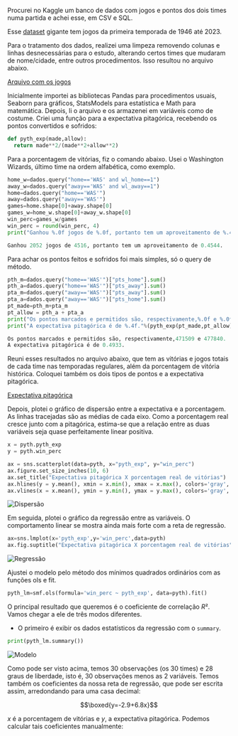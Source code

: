 Procurei no Kaggle um banco de dados com jogos e pontos dos dois times numa partida e achei esse, em CSV e SQL. 

Esse [dataset](https://www.kaggle.com/datasets/wyattowalsh/basketball) gigante tem jogos da primeira temporada de 1946 até 2023.

Para o tratamento dos dados, realizei uma limpeza removendo colunas e linhas desnecessárias para o estudo, alterando certos times que mudaram de nome/cidade, entre outros procedimentos. 
Isso resultou no arquivo abaixo.

[Arquivo com os jogos](https://github.com/mths-andrade/pyth_exp/blob/d1565d450591c1158384a8d9a429c76758d7f589/games.csv)

Inicialmente importei as bibliotecas Pandas para procedimentos usuais, Seaborn para gráficos, StatsModels para estatística e Math para matemática. 
Depois, li o arquivo e os armazenei em variáveis como de costume. Criei uma função para a expectativa pitagórica, recebendo os pontos convertidos e sofridos:

```python
def pyth_exp(made,allow):
  return made**2/(made**2+allow**2)
```

Para a porcentagem de vitórias, fiz o comando abaixo. Usei o Washington Wizards, último time na ordem alfabética, como exemplo.

```python
home_w=dados.query("home=='WAS' and wl_home==1")
away_w=dados.query("away=='WAS' and wl_away==1")
home=dados.query("home=='WAS'")
away=dados.query("away=='WAS'")
games=home.shape[0]+away.shape[0]
games_w=home_w.shape[0]+away_w.shape[0]
win_perc=games_w/games
win_perc = round(win_perc, 4)
print("Ganhou %.0f jogos de %.0f, portanto tem um aproveitamento de %.4f."%(games_w,games,win_perc))

Ganhou 2052 jogos de 4516, portanto tem um aproveitamento de 0.4544.
```

Para achar os pontos feitos e sofridos foi mais simples, só o query de método.

```python
pth_m=dados.query("home=='WAS'")["pts_home"].sum()
pth_a=dados.query("home=='WAS'")["pts_away"].sum()
pta_m=dados.query("away=='WAS'")["pts_away"].sum()
pta_a=dados.query("away=='WAS'")["pts_home"].sum()
pt_made=pth_m+pta_m
pt_allow = pth_a + pta_a
print("Os pontos marcados e permitidos são, respectivamente,%.0f e %.0f."%(pt_made,pt_allow))
print("A expectativa pitagórica é de %.4f."%(pyth_exp(pt_made,pt_allow)))

Os pontos marcados e permitidos são, respectivamente,471509 e 477840.
A expectativa pitagórica é de 0.4933.
```

Reuni esses resultados no arquivo abaixo, que tem as vitórias e jogos totais de cada time nas temporadas regulares, além da porcentagem de vitória histórica. 
Coloquei também os dois tipos de pontos e a expectativa pitagórica.

[Expectativa pitagórica](https://github.com/mths-andrade/pyth_exp/blob/d1565d450591c1158384a8d9a429c76758d7f589/pythagorean.csv)

Depois, plotei o gráfico de dispersão entre a expectativa e a porcentagem. 
As linhas tracejadas são as médias de cada eixo. Como a porcentagem real cresce junto com a pitagórica, estima-se que a relação entre as duas variáveis seja quase perfeitamente linear positiva.

```python
x = pyth.pyth_exp
y = pyth.win_perc

ax = sns.scatterplot(data=pyth, x="pyth_exp", y="win_perc")
ax.figure.set_size_inches(10, 6)
ax.set_title("Expectativa pitagórica X porcentagem real de vitórias")
ax.hlines(y = y.mean(), xmin = x.min(), xmax = x.max(), colors='gray', linestyles='dashed')
ax.vlines(x = x.mean(), ymin = y.min(), ymax = y.max(), colors='gray', linestyles='dashed')
```

![Dispersão](https://github.com/user-attachments/assets/8f95c32c-ed51-40a8-ac21-91aaac435566)

Em seguida, plotei o gráfico da regressão entre as variáveis. O comportamento linear se mostra ainda mais forte com a reta de regressão.

```python
ax=sns.lmplot(x='pyth_exp',y='win_perc',data=pyth)
ax.fig.suptitle("Expectativa pitagórica X porcentagem real de vitórias",y=1.05)
```
![Regressão](https://github.com/user-attachments/assets/6234659b-e6fd-4f0e-83ef-543b1a98c7e8)

Ajustei o modelo pelo método dos mínimos quadrados ordinários com as funções ols e fit.

```python
pyth_lm=smf.ols(formula='win_perc ~ pyth_exp', data=pyth).fit()
```

O principal resultado que queremos é o coeficiente de correlação $R²$. Vamos chegar a ele de três modos diferentes.

- O primeiro é exibir os dados estatísticos da regressão com o `summary`.

```python
print(pyth_lm.summary())
```

![Modelo](https://github.com/user-attachments/assets/a1960e28-b721-45db-b723-a1a75c19bd75)

Como pode ser visto acima, temos 30 observações (os 30 times) e 28 graus de liberdade, isto é, 30 observações menos as 2 variáveis. 
Temos também os coeficientes da nossa reta de regressão, que pode ser escrita assim, arredondando para uma casa decimal:

$$\boxed{y=-2.9+6.8x}$$

$x$ é a porcentagem de vitórias e $y$, a expectativa pitagórica. Podemos calcular tais coeficientes manualmente:










